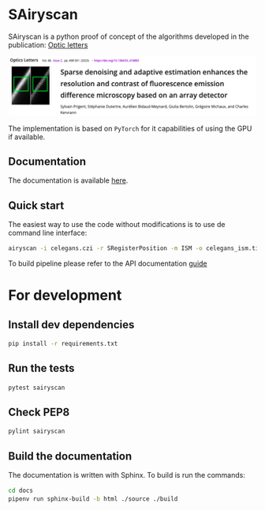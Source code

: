 # SAiryscan

SAiryscan is a python proof of concept of the algorithms developed in the publication: [Optic letters](https://opg.optica.org/ol/abstract.cfm?uri=ol-48-2-498&origin=search)


![optic_letters](docs/source/images/optic_letters.png "optic_letters")

The implementation is based on `PyTorch` for it capabilities of using the GPU if available.

## Documentation

The documentation is available [here](https://sylvainprigent.github.io/sairyscan/about.html).

## Quick start

The easiest way to use the code without modifications is to use de command line interface:

```bash
airyscan -i celegans.czi -r SRegisterPosition -m ISM -o celegans_ism.tiff
```

To build pipeline please refer to the API documentation [guide](https://sylvainprigent.github.io/sairyscan/guide.html)


# For development

## Install dev dependencies

```bash
pip install -r requirements.txt
```

## Run the tests

```bash
pytest sairyscan
```

## Check PEP8

```bash
pylint sairyscan
```

## Build the documentation

The documentation is written with Sphinx. To build is run the commands:

```bash
cd docs
pipenv run sphinx-build -b html ./source ./build
```
